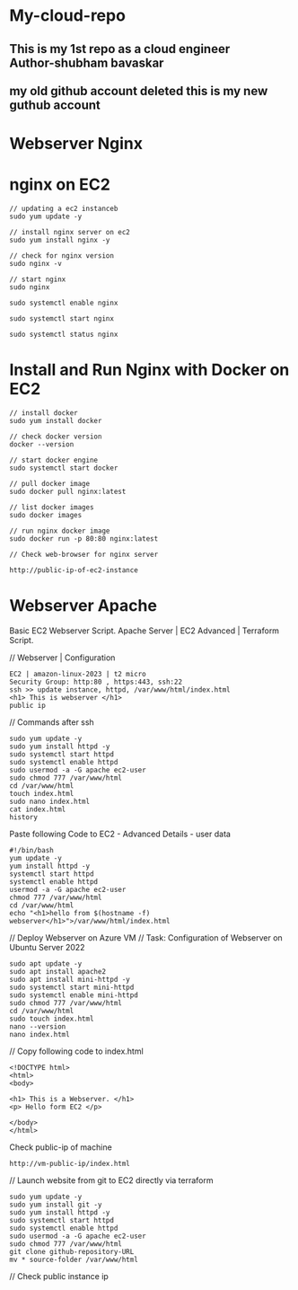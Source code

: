 # My-cloud-repo
This is my 1st repo as a cloud engineer
<br>
Author-shubham bavaskar
<br>
<br>
my old github account deleted this is my new guthub account
<br>
----------------------------------------------------------------------------------------------------------------------------------------------------------------
# Webserver Nginx
# nginx on EC2
```
// updating a ec2 instanceb
sudo yum update -y

// install nginx server on ec2 
sudo yum install nginx -y

// check for nginx version
sudo nginx -v

// start nginx
sudo nginx

sudo systemctl enable nginx

sudo systemctl start nginx

sudo systemctl status nginx

```


# Install and Run Nginx with Docker on EC2
```
// install docker
sudo yum install docker

// check docker version
docker --version

// start docker engine
sudo systemctl start docker

// pull docker image 
sudo docker pull nginx:latest 

// list docker images
sudo docker images

// run nginx docker image 
sudo docker run -p 80:80 nginx:latest
   
// Check web-browser for nginx server

http://public-ip-of-ec2-instance
```

# Webserver Apache
Basic EC2 Webserver Script. Apache Server | EC2 Advanced | Terraform Script.

// Webserver | Configuration
```
EC2 | amazon-linux-2023 | t2 micro
Security Group: http:80 , https:443, ssh:22
ssh >> update instance, httpd, /var/www/html/index.html
<h1> This is webserver </h1>
public ip
```

// Commands after ssh

```
sudo yum update -y
sudo yum install httpd -y
sudo systemctl start httpd
sudo systemctl enable httpd
sudo usermod -a -G apache ec2-user
sudo chmod 777 /var/www/html
cd /var/www/html
touch index.html
sudo nano index.html
cat index.html
history
```

Paste following Code to
EC2 - Advanced Details - user data

```
#!/bin/bash
yum update -y
yum install httpd -y
systemctl start httpd
systemctl enable httpd
usermod -a -G apache ec2-user
chmod 777 /var/www/html
cd /var/www/html
echo "<h1>hello from $(hostname -f) webserver</h1>">/var/www/html/index.html
```

// Deploy Webserver on Azure VM
// Task: Configuration of Webserver on Ubuntu Server 2022
```
sudo apt update -y
sudo apt install apache2
sudo apt install mini-httpd -y
sudo systemctl start mini-httpd
sudo systemctl enable mini-httpd
sudo chmod 777 /var/www/html
cd /var/www/html
sudo touch index.html
nano --version
nano index.html
```
// Copy following code to index.html
```
<!DOCTYPE html>
<html>
<body>

<h1> This is a Webserver. </h1>
<p> Hello form EC2 </p>

</body>
</html>
```

Check public-ip of machine
```
http://vm-public-ip/index.html
```

// Launch website from git to EC2 directly via terraform
```
sudo yum update -y
sudo yum install git -y
sudo yum install httpd -y
sudo systemctl start httpd
sudo systemctl enable httpd
sudo usermod -a -G apache ec2-user
sudo chmod 777 /var/www/html
git clone github-repository-URL
mv * source-folder /var/www/html
```
// Check public instance ip

